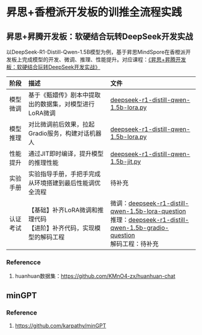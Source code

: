 # 昇思+香橙派开发板的训推全流程实践

## 昇思+昇腾开发板：软硬结合玩转DeepSeek开发实战

以DeepSeek-R1-Distill-Qwen-1.5B模型为例，基于昇思MindSpore在香橙派开发板上完成模型的开发、微调、推理、性能提升。对应课程：[《昇思+昇腾开发板：软硬结合玩转DeepSeek开发实战》](https://www.hiascend.com/developer/courses/detail/1925362775376744449)


| 阶段 | 描述 | 文件 |
| :----- |:----- |:----- |
| 模型微调 | 基于《甄嬛传》剧本中提取出的数据集，对模型进行LoRA微调 | [deepseek-r1-distill-qwen-1.5b-lora.py](./01-DeepSeek-R1-Distill-Qwen-1.5B/deepseek-r1-distill-qwen-1.5b-lora.py)|  |
| 模型推理 | 对比微调前后效果，拉起Gradio服务，构建对话机器人 | [deepseek-r1-distill-qwen-1.5b-lora.py](./01-DeepSeek-R1-Distill-Qwen-1.5B/deepseek-r1-distill-qwen-1.5b-gradio.py) | |
| 性能提升 | 通过JIT即时编译，提升模型的推理性能 | [deepseek-r1-distill-qwen-1.5b-jit.py](./01-DeepSeek-R1-Distill-Qwen-1.5B/deepseek-r1-distill-qwen-1.5b-jit.py) | 
| 实验手册 | 实验指导手册，手把手完成从环境搭建到最后性能调优全流程 | 待补充 | |
| 认证考试 | 【基础】补齐LoRA微调和推理代码 </br>【进阶】补齐代码，实现模型的解码工程 | 微调：[deepseek-r1-distill-qwen-1.5b-lora-question](./01-DeepSeek-R1-Distill-Qwen-1.5B/deepseek-r1-distill-qwen-1.5b-lora.py) </br> 推理：[deepseek-r1-distill-qwen-1.5b-gradio-question](./01-DeepSeek-R1-Distill-Qwen-1.5B/exam/deepseek-r1-distill-qwen-1.5b-gradio-question.py) </br> 解码工程：待补充 | 

### Referencce
1. huanhuan数据集：https://github.com/KMnO4-zx/huanhuan-chat

## minGPT

### Reference
1. https://github.com/karpathy/minGPT